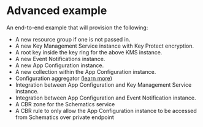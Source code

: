 # Advanced example

<!-- There is a pre-commit hook that will take the title of each example add include it in the repos main README.md  -->
<!-- Add text below should describe exactly what resources are provisioned / configured by the example  -->

An end-to-end example that will provision the following:

- A new resource group if one is not passed in.
- A new Key Management Service instance with Key Protect encryption.
- A root key inside the key ring for the above KMS instance.
- A new Event Notifications instance.
- A new App Configuration instance.
- A new collection within the App Configuration instance.
- Configuration aggregator ([learn more](https://cloud.ibm.com/docs/app-configuration?topic=app-configuration-ac-configuration-aggregator))
- Integration between App Configuration and Key Management Service instance.
- Integration between App Configuration and Event Notification instance.
- A CBR zone for the Schematics service
- A CBR rule to only allow the App Configuration instance to be accessed from Schematics over private endpoint
